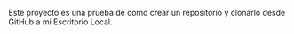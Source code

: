 Este proyecto es una prueba de como crear un repositorio y clonarlo desde GitHub a mi Escritorio Local.